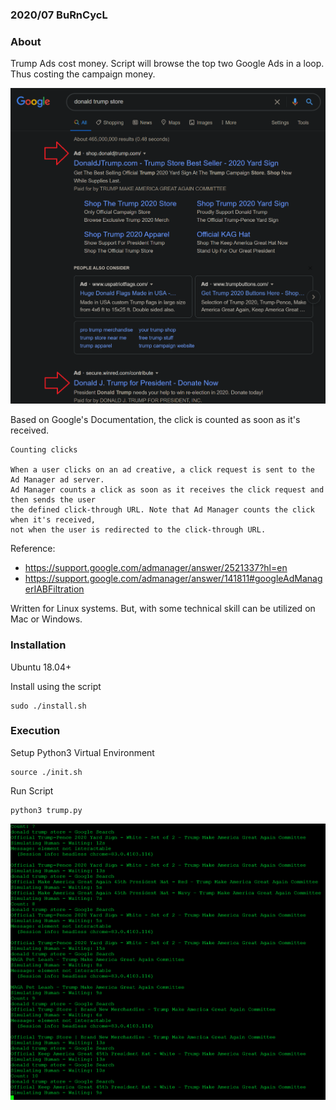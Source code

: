 ### 2020/07 BuRnCycL

### About

Trump Ads cost money. Script will browse the top two Google Ads in a loop. Thus costing the campaign money.

![Google Ads](google_ads.png)

Based on Google's Documentation, the click is counted as soon as it's received.

```
Counting clicks

When a user clicks on an ad creative, a click request is sent to the Ad Manager ad server. 
Ad Manager counts a click as soon as it receives the click request and then sends the user 
the defined click-through URL. Note that Ad Manager counts the click when it's received, 
not when the user is redirected to the click-through URL.
```

Reference: 
- https://support.google.com/admanager/answer/2521337?hl=en 
- https://support.google.com/admanager/answer/141811#googleAdManagerIABFiltration

Written for Linux systems. But, with some technical skill can be utilized on Mac or Windows.

### Installation
Ubuntu 18.04+

Install using the script
```
sudo ./install.sh
```

### Execution 

Setup Python3 Virtual Environment
```
source ./init.sh
```

Run Script
```
python3 trump.py
```

![Example Output](output.png)
